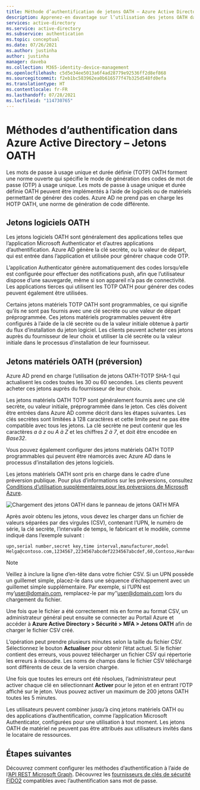 ```yaml
---
title: Méthode d’authentification de jetons OATH – Azure Active Directory
description: Apprenez-en davantage sur l’utilisation des jetons OATH dans Azure Active Directory pour contribuer à l’amélioration et à la sécurisation des événements de connexion
services: active-directory
ms.service: active-directory
ms.subservice: authentication
ms.topic: conceptual
ms.date: 07/26/2021
ms.author: justinha
author: justinha
manager: daveba
ms.collection: M365-identity-device-management
ms.openlocfilehash: c5d5e34ee5013a6f4ad28779e92536ff2d8ef868
ms.sourcegitcommit: f2eb1bc583962ea0b616577f47b325d548fd0efa
ms.translationtype: HT
ms.contentlocale: fr-FR
ms.lasthandoff: 07/28/2021
ms.locfileid: "114730765"
---
```

# <a name="authentication-methods-in-azure-active-directory---oath-tokens"></a>Méthodes d’authentification dans Azure Active Directory – Jetons OATH 

Les mots de passe à usage unique et durée définie (TOTP) OATH forment une norme ouverte qui spécifie le mode de génération des codes de mot de passe (OTP) à usage unique. Les mots de passe à usage unique et durée définie OATH peuvent être implémentés à l’aide de logiciels ou de matériels permettant de générer des codes. Azure AD ne prend pas en charge les HOTP OATH, une norme de génération de code différente.

## <a name="oath-software-tokens"></a>Jetons logiciels OATH

Les jetons logiciels OATH sont généralement des applications telles que l’application Microsoft Authenticator et d’autres applications d’authentification. Azure AD génère la clé secrète, ou la valeur de départ, qui est entrée dans l’application et utilisée pour générer chaque code OTP.

L’application Authenticator génère automatiquement des codes lorsqu’elle est configurée pour effectuer des notifications push, afin que l’utilisateur dispose d’une sauvegarde, même si son appareil n’a pas de connectivité. Les applications tierces qui utilisent les TOTP OATH pour générer des codes peuvent également être utilisées.

Certains jetons matériels TOTP OATH sont programmables, ce qui signifie qu’ils ne sont pas fournis avec une clé secrète ou une valeur de départ préprogrammée. Ces jetons matériels programmables peuvent être configurés à l’aide de la clé secrète ou de la valeur initiale obtenue à partir du flux d’installation du jeton logiciel. Les clients peuvent acheter ces jetons auprès du fournisseur de leur choix et utiliser la clé secrète ou la valeur initiale dans le processus d’installation de leur fournisseur.

## <a name="oath-hardware-tokens-preview"></a>Jetons matériels OATH (préversion)

Azure AD prend en charge l’utilisation de jetons OATH-TOTP SHA-1 qui actualisent les codes toutes les 30 ou 60 secondes. Les clients peuvent acheter ces jetons auprès du fournisseur de leur choix. 

Les jetons matériels OATH TOTP sont généralement fournis avec une clé secrète, ou valeur initiale, préprogrammée dans le jeton. Ces clés doivent être entrées dans Azure AD comme décrit dans les étapes suivantes. Les clés secrètes sont limitées à 128 caractères et cette limite peut ne pas être compatible avec tous les jetons. La clé secrète ne peut contenir que les caractères *a à z* ou *A à Z* et les chiffres *2 à 7*, et doit être encodée en *Base32*.

Vous pouvez également configurer des jetons matériels OATH TOTP programmables qui peuvent être réamorcés avec Azure AD dans le processus d’installation des jetons logiciels.

Les jetons matériels OATH sont pris en charge dans le cadre d’une préversion publique. Pour plus d’informations sur les préversions, consultez [Conditions d’utilisation supplémentaires pour les préversions de Microsoft Azure](https://azure.microsoft.com/support/legal/preview-supplemental-terms/).

![Chargement des jetons OATH dans le panneau de jetons OATH MFA](media/concept-authentication-methods/mfa-server-oath-tokens-azure-ad.png)

Après avoir obtenu les jetons, vous devez les charger dans un fichier de valeurs séparées par des virgules (CSV), contenant l’UPN, le numéro de série, la clé secrète, l’intervalle de temps, le fabricant et le modèle, comme indiqué dans l’exemple suivant :

```csv
upn,serial number,secret key,time interval,manufacturer,model
Helga@contoso.com,1234567,2234567abcdef2234567abcdef,60,Contoso,HardwareKey
```  

> [!NOTE]
> Veillez à inclure la ligne d’en-tête dans votre fichier CSV. Si un UPN possède un guillemet simple, placez-le dans une séquence d’échappement avec un guillemet simple supplémentaire. Par exemple, si l’UPN est my’user@domain.com, remplacez-le par my’’user@domain.com lors du chargement du fichier.

Une fois que le fichier a été correctement mis en forme au format CSV, un administrateur général peut ensuite se connecter au Portail Azure et accéder à **Azure Active Directory > Sécurité > MFA > Jetons OATH** afin de charger le fichier CSV créé.

L’opération peut prendre plusieurs minutes selon la taille du fichier CSV. Sélectionnez le bouton **Actualiser** pour obtenir l’état actuel. Si le fichier contient des erreurs, vous pouvez télécharger un fichier CSV qui répertorie les erreurs à résoudre. Les noms de champs dans le fichier CSV téléchargé sont différents de ceux de la version chargée.  

Une fois que toutes les erreurs ont été résolues, l’administrateur peut activer chaque clé en sélectionnant **Activer** pour le jeton et en entrant l’OTP affiché sur le jeton. Vous pouvez activer un maximum de 200 jetons OATH toutes les 5 minutes. 

Les utilisateurs peuvent combiner jusqu’à cinq jetons matériels OATH ou des applications d’authentification, comme l’application Microsoft Authenticator, configurées pour une utilisation à tout moment. Les jetons OATH de matériel ne peuvent pas être attribués aux utilisateurs invités dans le locataire de ressources.

## <a name="next-steps"></a>Étapes suivantes

Découvrez comment configurer les méthodes d’authentification à l’aide de l’[API REST Microsoft Graph](/graph/api/resources/authenticationmethods-overview).
Découvrez les [fournisseurs de clés de sécurité FIDO2](concept-authentication-passwordless.md#fido2-security-key-providers) compatibles avec l’authentification sans mot de passe.
